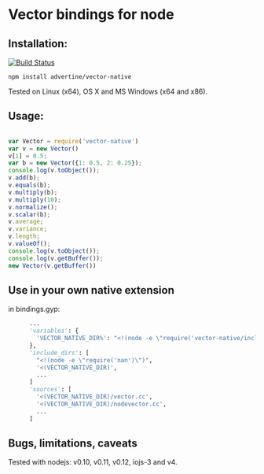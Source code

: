 Vector bindings for node
========================


Installation:
-------------

[![Build Status][BS img]][Build Status]

```
npm install advertine/vector-native
```

Tested on Linux (x64), OS X and MS Windows (x64 and x86).

Usage:
------

```js

var Vector = require('vector-native')
var v = new Vector()
v[1] = 0.5;
var b = new Vector({1: 0.5, 2: 0.25});
console.log(v.toObject());
v.add(b);
v.equals(b);
v.multiply(b);
v.multiply(10);
v.normalize();
v.scalar(b);
v.average;
v.variance;
v.length;
v.valueOf();
console.log(v.toObject());
console.log(v.getBuffer());
new Vector(v.getBuffer())

```

Use in your own native extension
--------------------------------

in bindings.gyp:

```python
      ...
      'variables': {
        'VECTOR_NATIVE_DIR%': "<!(node -e \"require('vector-native/include_dirs')\")"
      },
      'include_dirs': [
        "<!(node -e \"require('nan')\")",
        '<(VECTOR_NATIVE_DIR)',
        ...
      ]
      'sources': [
        '<(VECTOR_NATIVE_DIR)/vector.cc',
        '<(VECTOR_NATIVE_DIR)/nodevector.cc',
        ...
      ]
```

Bugs, limitations, caveats
--------------------------

Tested with nodejs: v0.10, v0.11, v0.12, iojs-3 and v4.

[Build Status]: https://travis-ci.org/advertine/node-vector-native
[BS img]: https://travis-ci.org/advertine/node-vector-native.svg

